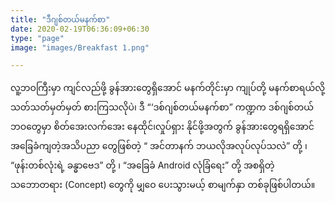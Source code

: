 ```yaml
---
title: "ဒီဂျစ်တယ်မနက်စာ"
date: 2020-02-19T06:36:09+06:30
type: "page"
image: "images/Breakfast 1.png"

---
```

လူ့ဘဝကြီးမှာ ကျင်လည်ဖို့ ခွန်အားတွေရှိအောင် မနက်တိုင်းမှာ ကျုပ်တို့ မနက်စာရယ်လို့ သတ်သတ်မှတ်မှတ် စားကြသလိုပဲ၊ ဒီ “‘ဒစ်ဂျစ်တယ်မနက်စာ” ကဏ္ဍက ဒစ်ဂျစ်တယ်ဘဝတွေမှာ စိတ်အေးလက်အေး နေထိုင်၊လှုပ်ရှား နိုင်ဖို့အတွက် ခွန်အားတွေရရှိအောင် အခြေခံကျတဲ့အသိပညာ တွေဖြစ်တဲ့ “ အင်တာနက် ဘယလိုအလုပ်လုပ်သလဲ” တို့ ၊  “ဖုန်းတစ်လုံးရဲ့ ခန္ဓာဗေဒ” တို့ ၊ “အခြေခံ Android လုံခြံရေး” တို့ အစရှိတဲ့ သဘောတရား (Concept) တွေကို မျှဝေ ပေးသွားမယ့် စာမျက်နှာ တစ်ခုဖြစ်ပါတယ်။

